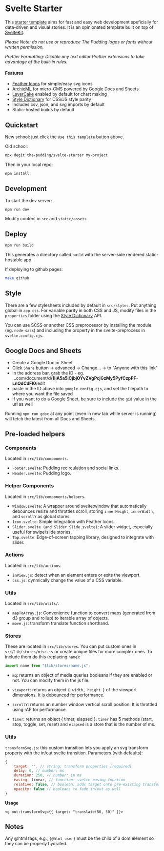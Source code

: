 # Svelte Starter

This [starter template](https://github.com/the-pudding/svelte-starter) aims for fast and easy web development speficially for data-driven and visual stories. It is an opinionated template built on top of [SvelteKit](https://kit.svelte.dev/).

_Please Note: do not use or reproduce The Pudding logos or fonts without written permission._

_Prettier Formatting: Disable any text editor Prettier extensions to take advantage of the built-in rules._

#### Features

- [Feather Icons](https://github.com/feathericons/feather) for simple/easy svg icons
- [ArchieML](http://archieml.org/) for micro-CMS powered by Google Docs and Sheets
- [LayerCake](https://layercake.graphics/) enabled by default for chart making
- [Style Dictionary](https://amzn.github.io/style-dictionary/) for CSS/JS style parity
- Includes csv, json, and svg imports by default
- Static-hosted builds by default

## Quickstart

New school: just click the `Use this template` button above.

Old school:

```bash
npx degit the-pudding/svelte-starter my-project
```

Then in your local repo:

```bash
npm install
```

## Development

To start the dev server:

```bash
npm run dev
```

Modify content in `src` and `static/assets`.

## Deploy

```bash
npm run build
```

This generates a directory called `build` with the server-side rendered static-hostable app.

If deploying to github pages:

```bash
make github
```

## Style

There are a few stylesheets included by default in `src/styles`. Put anything global in `app.css`. For variable parity in both CSS and JS, modify files in the `properties` folder using the [Style Dictionary](https://amzn.github.io/style-dictionary/) API.

You can use SCSS or another CSS preprocessor by installing the module (eg. `node-sass`) and including the property in the svelte-preprocess in `svelte.config.cjs`.

## Google Docs and Sheets

- Create a Google Doc or Sheet
- Click `Share` button -> advanced -> Change... -> to "Anyone with this link"
- In the address bar, grab the ID - eg. ...com/document/d/**1IiA5a5iCjbjOYvZVgPcjGzMy5PyfCzpPF-LnQdCdFI0**/edit
- paste in the ID above into `google.config.cjs`, and set the filepath to where you want the file saved
- If you want to do a Google Sheet, be sure to include the `gid` value in the url as well

Running `npm run gdoc` at any point (even in new tab while server is running) will fetch the latest from all Docs and Sheets.

## Pre-loaded helpers

### Components

Located in `src/lib/components`.

- `Footer.svelte`: Pudding recirculation and social links.
- `Header.svelte`: Pudding logo.

### Helper Components

Located in `src/lib/components/helpers`.

- `Window.svelte`: A wrapper around svelte:window that automatically debounces resize and throttles scroll, storing `innerHeight`, `innerWidth`, and `scrollY` as global stores.
- `Icon.svelte`: Simple integration with Feather Icons.
- `Slider.svelte (and Slider.Slide.svelte)`: A slider widget, especially useful for swipe/slide stories.
- `Tap.svelte`: Edge-of-screen tapping library, designed to integrate with slider.

### Actions

Located in `src/lib/actions`.

- `inView.js`: detect when an element enters or exits the viewport.
- `css.js`: dynmically change the value of a CSS variable.

### Utils

Located in `src/lib/utils/`.

- `mapToArray.js`: Convenience function to convert maps (generated from d3 group and rollup) to iterable array of objects.
- `move.js`: transform translate function shorthand.

### Stores

These are located in `src/lib/stores`. You can put custom ones in `src/lib/stores/misc.js` or create unique files for more complex ones. To include them do this (replacing `name`):

```js
import name from "$lib/stores/name.js";
```

- `mq`: returns an object of media queries booleans if they are enabled or not. You can modify them in the js file.

- `viewport`: returns an object `{ width, height }` of the viewport dimensions. It is debounced for performance.

- `scrollY`: returns an number window vertical scroll position. It is throttled using rAF for performance.

- `timer`: returns an object { timer, elapsed }. `timer` has 5 methods (start, stop, toggle, set, reset) and `elapsed` is a store that is the number of ms.

### Utils

`transformSvg.js`: this custom transition lets you apply an svg transform property with the in/out svelte transition. Parameters (with defaults):

```js
{
	target: "", // string: transform properties [required]
	delay: 0, // number: ms
	duration: 250, // number: in ms
	easing: linear, // function: svelte easing function
	relative: false, // boolean: adds target onto pre-existing transform
	opacity: false // boolean: to fade in/out as well
}
```

**Usage**

```svelte
<g out:transformSvg={{ target: "translate(50, 50)" }}>
```

## Notes

Any @html tags, e.g., `{@html user}` must be the child of a dom element so they can be properly hydrated.
